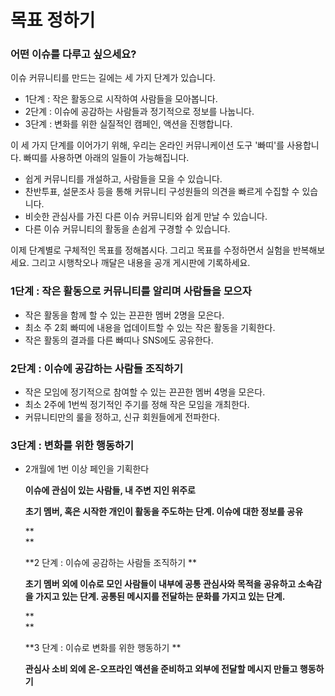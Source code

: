 # 목표 정하기

### 어떤 이슈를 다루고 싶으세요?

이슈 커뮤니티를 만드는 길에는 세 가지 단계가 있습니다. 
* 1단계 : 작은 활동으로 시작하여 사람들을 모아봅니다.
* 2단계 : 이슈에 공감하는 사람들과 정기적으로 정보를 나눕니다.
* 3단계 : 변화를 위한 실질적인 캠페인, 액션을 진행합니다.

이 세 가지 단계를 이어가기 위해, 우리는 온라인 커뮤니케이션 도구 '빠띠'를 사용합니다. 빠띠를 사용하면 아래의 일들이 가능해집니다.

* 쉽게 커뮤니티를 개설하고, 사람들을 모을 수 있습니다. 
* 찬반투표, 설문조사 등을 통해 커뮤니티 구성원들의 의견을 빠르게 수집할 수 있습니다.
* 비슷한 관심사를 가진 다른 이슈 커뮤니티와 쉽게 만날 수 있습니다. 
* 다른 이슈 커뮤니티의 활동을 손쉽게 구경할 수 있습니다.

이제 단계별로 구체적인 목표를 정해봅시다. 그리고 목표를 수정하면서 실험을 반복해보세요. 그리고 시행착오나 깨달은 내용을 공개 게시판에 기록하세요.

### 1단계 : 작은 활동으로 커뮤니티를 알리며 사람들을 모으자

* 작은 활동을 함께 할 수 있는 끈끈한 멤버 2명을 모은다.
* 최소 주 2회 빠띠에 내용을 업데이트할 수 있는 작은 활동을 기획한다.
* 작은 활동의 결과를 다른 빠띠나 SNS에도 공유한다.

### 2단계 : 이슈에 공감하는 사람들 조직하기 

* 작은 모임에 정기적으로 참여할 수 있는 끈끈한 멤버 4명을 모은다.
* 최소 2주에 1번씩 정기적인 주기를 정해 작은 모임을 개최한다.
* 커뮤니티만의 룰을 정하고, 신규 회원들에게 전파한다. 

### 3단계 : 변화를 위한 행동하기 

* 2개월에 1번 이상 페인을 기획한다

  **이슈에 관심이 있는 사람들, 내 주변 지인 위주로**

  **초기 멤버, 혹은 시작한 개인이 활동을 주도하는 단계. 이슈에 대한 정보를 공유**

  **                          
  **

  **2 단계 : 이슈에 공감하는 사람들 조직하기 **

  **초기 멤버 외에 이슈로 모인 사람들이 내부에 공통 관심사와 목적을 공유하고 소속감을 가지고 있는 단계. 공통된 메시지를 전달하는 문화를 가지고 있는 단계.**

  **                          
  **

  **3 단계 : 이슈로 변화를 위한 행동하기 **

  **관심사 소비 외에 온-오프라인 액션을 준비하고 외부에 전달할 메시지 만들고 행동하기**




